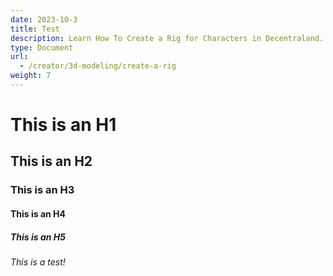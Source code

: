```yaml
---
date: 2023-10-3
title: Test
description: Learn How To Create a Rig for Characters in Decentraland.
type: Document
url:
  - /creator/3d-modeling/create-a-rig
weight: 7
---
```


# This is an H1

## This is an H2

### This is an H3

#### This is an H4

##### This is an H5

<i>This is a test!</i>
